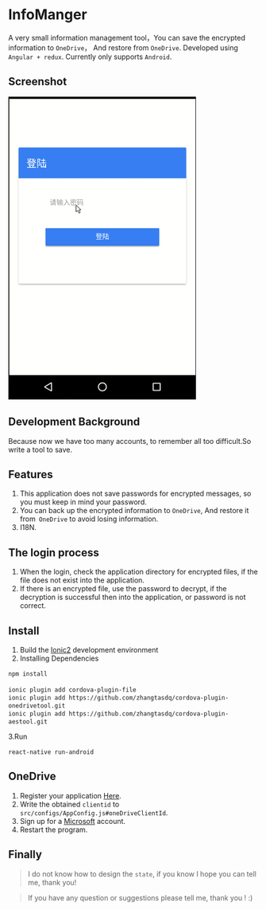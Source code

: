 InfoManger
===
A very small information management tool，You can save the encrypted information to `OneDrive`，
And restore from `OneDrive`. Developed using `Angular + redux`. Currently only supports `Android`.

Screenshot
---
![InfoManager](./screenshot/infomanager.gif)

Development Background
---
Because now we have too many accounts, to remember all too difficult.So write a tool to save.

Features
---
1. This application does not save passwords for encrypted messages, so you must keep in mind your password.
2. You can back up the encrypted information to `OneDrive`, And restore it from` OneDrive` to avoid losing information.
3. I18N.

The login process
---
1. When the login, check the application directory for encrypted files, if the file does not exist into the application.
2. If there is an encrypted file, use the password to decrypt, if the decryption is successful then into the application, or password is not correct.


Install
---

1. Build the [Ionic2](http://ionicframework.com/docs/intro/installation/) development environment
2. Installing Dependencies

```shell
npm install

ionic plugin add cordova-plugin-file
ionic plugin add https://github.com/zhangtasdq/cordova-plugin-onedrivetool.git
ionic plugin add https://github.com/zhangtasdq/cordova-plugin-aestool.git

```
3.Run

```shell
react-native run-android
```


OneDrive
---
1. Register your application [Here](https://dev.onedrive.com/app-registration.htm#register-your-app-for-onedrive).
2. Write the obtained `clientid` to `src/configs/AppConfig.js#oneDriveClientId`.
3. Sign up for a [Microsoft](https://account.microsoft.com) account.
4. Restart the program.

Finally
---
> I do not know how to design the `state`, if you know I hope you can tell me, thank you!

>If you have any question or suggestions please tell me, thank you !  :)
